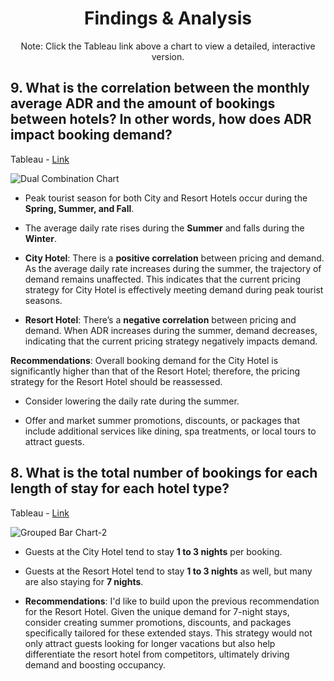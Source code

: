 <h1 align="center">Findings & Analysis</h1>



<p align="center">Note: Click the Tableau link above a chart to view a detailed, interactive version.</p> 

## 9. What is the correlation between the monthly average ADR and the amount of bookings between hotels? In other words, how does ADR impact booking demand?

Tableau - [Link](https://public.tableau.com/views/Workbook6_HotelBookingsProject/DualCombinationChart?:language=en-US&:sid=&:redirect=auth&:display_count=n&:origin=viz_share_link)

![Dual Combination Chart](https://github.com/user-attachments/assets/8e560a96-3429-4083-8c54-0a9a3998f49b)

- Peak tourist season for both City and Resort Hotels occur during the **Spring, Summer, and Fall**. 
- The average daily rate rises during the **Summer** and falls during the **Winter**.

- **City Hotel**: There is a **positive correlation** between pricing and demand. As the average daily rate increases during the summer, the trajectory of demand remains unaffected. This indicates that the current pricing strategy for City Hotel is effectively meeting demand during peak tourist seasons.
- **Resort Hotel**: There’s a **negative correlation** between pricing and demand. When ADR increases during the summer, demand decreases, indicating that the current pricing strategy negatively impacts demand.

**Recommendations**: Overall booking demand for the City Hotel is significantly higher than that of the Resort Hotel; therefore, the pricing strategy for the Resort Hotel should be reassessed.

- Consider lowering the daily rate during the summer. 

- Offer and market summer promotions, discounts, or packages that include additional services like dining, spa treatments, or local tours to attract guests.

## 8. What is the total number of bookings for each length of stay for each hotel type?

Tableau - [Link](https://public.tableau.com/views/Workbook6_HotelBookingsProject/GroupedBarChart?:language=en-US&:sid=&:redirect=auth&:display_count=n&:origin=viz_share_link)

![Grouped Bar Chart-2](https://github.com/user-attachments/assets/12d902ce-c852-4efb-b8e3-5d5c3f8bb626)

- Guests at the City Hotel tend to stay **1 to 3 nights** per booking.

- Guests at the Resort Hotel tend to stay **1 to 3 nights** as well, but many are also staying for **7 nights**.

- **Recommendations**: I'd like to build upon the previous recommendation for the Resort Hotel. Given the unique demand for 7-night stays, consider creating summer promotions, discounts, and packages specifically tailored for these extended stays. This strategy would not only attract guests looking for longer vacations but also help differentiate the resort hotel from competitors, ultimately driving demand and boosting occupancy.
